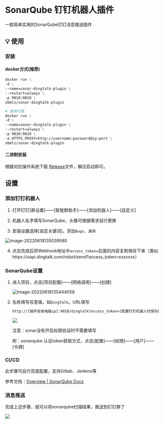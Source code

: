 # SonarQube 钉钉机器人插件

一款简单实用的SonarQube钉钉消息推送插件

## 💡 使用

### 安装

#### docker方式(推荐)

```dockerfile
docker run \
-d \
--name=sonar-dingtalk-plugin \
--restart=always \
-p 9010:9010 \
xbmlz/sonar-dingtalk-plugin

# 使用代理
docker run \
-d \
--name=sonar-dingtalk-plugin \
--restart=always \
-p 9010:9010 \
-e HTTPS_PROXY=http://username:password@ip:port \
xbmlz/sonar-dingtalk-plugin
```

#### 二进制安装

根据对应操作系统下载 [Release](https://github.com/xbmlz/sonar-dingtalk-plugin/releases)文件，解压启动即可。

## 设置

### 添加钉钉机器人

1. 打开钉钉[群设置]——[智能群助手]——[添加机器人]——[自定义]

2. 机器人名字填写SonarQube，头像可根据需求自行更换

3. 安装设置选择[自定关键词]，添加`Bugs`、`漏洞`

![image-20220618135039580](https://cdn.jsdelivr.net/gh/xbmlz/static@main/img/202206181350643.png)

4. 点击完成后将Webhook地址中`access_token=`后面的内容复制保存下来（类似https://oapi.dingtalk.com/robot/send?access_token=xxxxxxx）

### SonarQube设置

1. 进入项目，点击[项目配置]——[网络调用]——[创建]

   ![image-20220618135444058](https://cdn.jsdelivr.net/gh/xbmlz/static@main/img/202206181354086.png)

2. 名称填写任意值，如`DingTalk`，URL填写 

   ```bash
   http://[插件安装电脑ip]:9010/dingtalk?access_token=[配置钉钉机器人时保存的access_token]&sonar_token=[sonar的token]
   ```

   ![](https://cdn.jsdelivr.net/gh/xbmlz/static@main/img/202206181500350.png)

   注意：sonar没有开启权限验证时不需要填写

   附：sonarqube 认证token获取方式，点击[配置]——[权限]——[用户]——[令牌]

### CI/CD

此步骤可自行百度配置，支持Gitlab、Jenkins等

参考文档：[Overview | SonarQube Docs](https://docs.sonarqube.org/8.3/analysis/branch-pr-analysis-overview/)

### 消息推送

完成上述步骤，就可以将sonarqube扫描结果，推送到钉钉群了

![](https://cdn.jsdelivr.net/gh/xbmlz/static@main/img/202206181406084.png)
